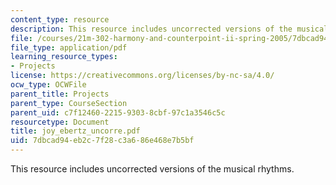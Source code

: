 ```yaml
---
content_type: resource
description: This resource includes uncorrected versions of the musical rhythms.
file: /courses/21m-302-harmony-and-counterpoint-ii-spring-2005/7dbcad94eb2c7f28c3a686e468e7b5bf_joy_ebertz_uncorre.pdf
file_type: application/pdf
learning_resource_types:
- Projects
license: https://creativecommons.org/licenses/by-nc-sa/4.0/
ocw_type: OCWFile
parent_title: Projects
parent_type: CourseSection
parent_uid: c7f12460-2215-9303-8cbf-97c1a3546c5c
resourcetype: Document
title: joy_ebertz_uncorre.pdf
uid: 7dbcad94-eb2c-7f28-c3a6-86e468e7b5bf
---
```

This resource includes uncorrected versions of the musical rhythms.
